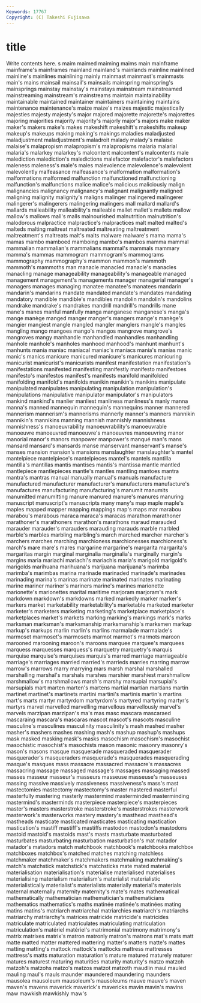 ```yaml
---
Keywords: 17767 
Copyright: (C) Takeshi Fujisawa
---
```


# title

Write contents here.
s maim maimed maiming maims main
mainframe mainframe's mainframes mainland mainland's mainlands mainline mainlined mainline's mainlines
mainlining mainly mainmast mainmast's mainmasts main's mains mainsail mainsail's mainsails
mainspring mainspring's mainsprings mainstay mainstay's mainstays mainstream mainstreamed mainstreaming mainstream's
mainstreams maintain maintainability maintainable maintained maintainer maintainers maintaining maintains maintenance
maintenance's maize maize's maizes majestic majestically majesties majesty majesty's major
majored majorette majorette's majorettes majoring majorities majority majority's majorly major's
majors make maker maker's makers make's makes makeshift makeshift's makeshifts
makeup makeup's makeups making making's makings maladies maladjusted maladjustment maladjustment's
maladroit malady malady's malaise malaise's malapropism malapropism's malapropisms malaria malarial
malaria's malarkey malarkey's malcontent malcontent's malcontents male malediction malediction's maledictions
malefactor malefactor's malefactors maleness maleness's male's males malevolence malevolence's malevolent
malevolently malfeasance malfeasance's malformation malformation's malformations malformed malfunction malfunctioned malfunctioning
malfunction's malfunctions malice malice's malicious maliciously malign malignancies malignancy malignancy's
malignant malignantly maligned maligning malignity malignity's maligns malinger malingered malingerer
malingerer's malingerers malingering malingers mall mallard mallard's mallards malleability malleability's
malleable mallet mallet's mallets mallow mallow's mallows mall's malls malnourished
malnutrition malnutrition's malodorous malpractice malpractice's malpractices malt malted malted's malteds
malting maltreat maltreated maltreating maltreatment maltreatment's maltreats malt's malts malware
malware's mama mama's mamas mambo mamboed mamboing mambo's mambos mamma
mammal mammalian mammalian's mammalians mammal's mammals mammary mamma's mammas mammogram
mammogram's mammograms mammography mammography's mammon mammon's mammoth mammoth's mammoths man
manacle manacled manacle's manacles manacling manage manageability manageability's manageable managed
management management's managements manager managerial manager's managers manages managing manatee
manatee's manatees mandarin mandarin's mandarins mandate mandated mandate's mandates mandating
mandatory mandible mandible's mandibles mandolin mandolin's mandolins mandrake mandrake's mandrakes
mandrill mandrill's mandrills mane mane's manes manful manfully manga manganese
manganese's manga's mange manège manged manger manger's mangers mange's manège's
mangier mangiest mangle mangled mangler manglers mangle's mangles mangling mango
mangoes mango's mangos mangrove mangrove's mangroves mangy manhandle manhandled manhandles
manhandling manhole manhole's manholes manhood manhood's manhunt manhunt's manhunts mania
maniac maniacal maniac's maniacs mania's manias manic manic's manics manicure
manicured manicure's manicures manicuring manicurist manicurist's manicurists manifest manifestation manifestation's
manifestations manifested manifesting manifestly manifesto manifestoes manifesto's manifestos manifest's manifests
manifold manifolded manifolding manifold's manifolds manikin manikin's manikins manipulate manipulated
manipulates manipulating manipulation manipulation's manipulations manipulative manipulator manipulator's manipulators mankind
mankind's manlier manliest manliness manliness's manly manna manna's manned mannequin
mannequin's mannequins manner mannered mannerism mannerism's mannerisms mannerly manner's manners
mannikin mannikin's mannikins manning mannish mannishly mannishness mannishness's manoeuvrability manoeuvrability's
manoeuvrable manoeuvre manoeuvred manoeuvre's manoeuvres manoeuvring manor manorial manor's manors
manpower manpower's manqué man's mans mansard mansard's mansards manse manservant
manservant's manse's manses mansion mansion's mansions manslaughter manslaughter's mantel mantelpiece
mantelpiece's mantelpieces mantel's mantels mantilla mantilla's mantillas mantis mantises mantis's
mantissa mantle mantled mantlepiece mantlepieces mantle's mantles mantling mantoes mantra
mantra's mantras manual manually manual's manuals manufacture manufactured manufacturer manufacturer's
manufacturers manufacture's manufactures manufacturing manufacturing's manumit manumits manumitted manumitting manure
manured manure's manures manuring manuscript manuscript's manuscripts many many's map
maple maple's maples mapped mapper mapping mappings map's maps mar
marabou marabou's marabous maraca maraca's maracas marathon marathoner marathoner's marathoners
marathon's marathons maraud marauded marauder marauder's marauders marauding marauds marble
marbled marble's marbles marbling marbling's march marched marcher marcher's marchers
marches marching marchioness marchionesses marchioness's march's mare mare's mares margarine
margarine's margarita margarita's margaritas margin marginal marginalia marginalia's marginally margin's
margins maria mariachi mariachi's mariachis maria's marigold marigold's marigolds marihuana
marihuana's marijuana marijuana's marimba marimba's marimbas marina marinade marinaded marinade's
marinades marinading marina's marinas marinate marinated marinates marinating marine mariner
mariner's mariners marine's marines marionette marionette's marionettes marital maritime marjoram
marjoram's mark markdown markdown's markdowns marked markedly marker marker's markers
market marketability marketability's marketable marketed marketer marketer's marketers marketing marketing's
marketplace marketplace's marketplaces market's markets marking marking's markings mark's marks
marksman marksman's marksmanship marksmanship's marksmen markup markup's markups marlin marlin's
marlins marmalade marmalade's marmoset marmoset's marmosets marmot marmot's marmots maroon
marooned marooning maroon's maroons marquee marquee's marquees marquess marquesses marquess's
marquetry marquetry's marquis marquise marquise's marquises marquis's marred marriage marriageable
marriage's marriages married married's marrieds marries marring marrow marrow's marrows
marry marrying mars marsh marshal marshalled marshalling marshal's marshals marshes
marshier marshiest marshmallow marshmallow's marshmallows marsh's marshy marsupial marsupial's marsupials
mart marten marten's martens martial martian martians martin martinet martinet's
martinets martini martini's martinis martin's martins mart's marts martyr martyrdom
martyrdom's martyred martyring martyr's martyrs marvel marvelled marvelling marvellous marvellously
marvel's marvels marzipan marzipan's ma's mas masc mascara mascaraed mascaraing
mascara's mascaras mascot mascot's mascots masculine masculine's masculines masculinity masculinity's
mash mashed masher masher's mashers mashes mashing mash's mashup mashup's
mashups mask masked masking mask's masks masochism masochism's masochist masochistic
masochist's masochists mason masonic masonry masonry's mason's masons masque masquerade
masqueraded masquerader masquerader's masqueraders masquerade's masquerades masquerading masque's masques mass
massacre massacred massacre's massacres massacring massage massaged massage's massages massaging
massed masses masseur masseur's masseurs masseuse masseuse's masseuses massing massive
massively massiveness massiveness's mass's mast mastectomies mastectomy mastectomy's master mastered
masterful masterfully mastering masterly mastermind masterminded masterminding mastermind's masterminds masterpiece
masterpiece's masterpieces master's masters masterstroke masterstroke's masterstrokes masterwork masterwork's masterworks
mastery mastery's masthead masthead's mastheads masticate masticated masticates masticating mastication
mastication's mastiff mastiff's mastiffs mastodon mastodon's mastodons mastoid mastoid's mastoids
mast's masts masturbate masturbated masturbates masturbating masturbation masturbation's mat matador
matador's matadors match matchbook matchbook's matchbooks matchbox matchboxes matchbox's matched
matches matching matchless matchmaker matchmaker's matchmakers matchmaking matchmaking's match's matchstick
matchstick's matchsticks mate mated material materialisation materialisation's materialise materialised materialises
materialising materialism materialism's materialist materialistic materialistically materialist's materialists materially material's
materials maternal maternally maternity maternity's mate's mates mathematical mathematically mathematician
mathematician's mathematicians mathematics mathematics's maths matinée matinée's matinées mating matins
matins's matriarch matriarchal matriarchies matriarch's matriarchs matriarchy matriarchy's matrices matricide
matricide's matricides matriculate matriculated matriculates matriculating matriculation matriculation's matériel matériel's
matrimonial matrimony matrimony's matrix matrixes matrix's matron matronly matron's matrons
mat's mats matt matte matted matter mattered mattering matter's matters
matte's mattes matting matting's mattock mattock's mattocks mattress mattresses mattress's
matts maturation maturation's mature matured maturely maturer matures maturest maturing
maturities maturity maturity's matzo matzoh matzoh's matzohs matzo's matzos matzot
matzoth maudlin maul mauled mauling maul's mauls maunder maundered maundering
maunders mausolea mausoleum mausoleum's mausoleums mauve mauve's maven maven's mavens
maverick maverick's mavericks mavin mavin's mavins maw mawkish mawkishly maw's
